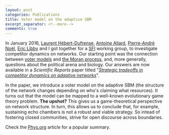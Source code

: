 ```yaml
---
layout: post
categories: Publications
title: Voter model on the adaptive SBM
excerpt_separator: <!--more-->
comments: true
---
```


In January 2016, [Laurent Hébert-Dufrense](http://laurenthebertdufresne.github.io/), [Antoine Allard](http://antoineallard.github.io/), [Pierre-André Noël](https://scholar.google.com/citations?user=FxU9cG0AAAAJ), [Eric Libby](http://ericlibby.github.io/) and I got together for a [SFI](https://www.santafe.edu/) working group, to investigate competitor dynamics on networks.
Our starting point was the connection between [voter models](https://en.wikipedia.org/wiki/Voter_model) and [the Moran process](https://en.wikipedia.org/wiki/Moran_process), and, more generally, questions about the political arena and biology.
Our answers are now available in a *Scientific Reports* paper titled "[_Strategic tradeoffs in competitor dynamics on adaptive networks_](http://dx.doi.org/10.1038/s41598-017-07621-x)".

In the paper, we introduce a voter model on the adaptive SBM (the structure of the network changes depending on who's claiming what resources).
It turns out that the model can be mapped to a well-known evolutionary game theory problem.
**The upshot?** This gives us a game-theoretical perspective on network structure.
In turn, this allows us to conclude that, for example, sustaining echo chambers is  not a robust and viable strategy.
So intead of fostering closed communities, strive for open discourse across boundaries.

<!--more-->
Check the [Phys.org](https://phys.org/news/2017-08-algae-political-strategy.html) article for a popular summary.
